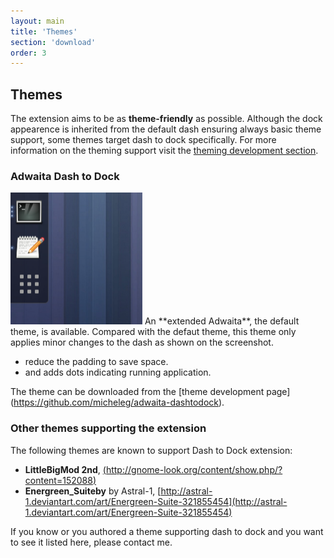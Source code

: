 ```yaml
---
layout: main
title: 'Themes'
section: 'download'
order: 3
---
```



## Themes
The extension aims to be as **theme-friendly** as possible. Although the dock appearence is inherited from the default dash ensuring always basic theme support,  some themes target dash to dock specifically. For more information on the theming support visit the [theming development section](./theming.html).

### Adwaita Dash to Dock 

<img alt="Screenshot of the patched Adwaita dash-to-dock theme" src="./media/adwaita-dashtodock.png" class="right" />
An **extended Adwaita**, the default theme, is available. Compared with the defaut theme, this theme only applies minor changes to the dash as shown on the screenshot.

 * reduce the padding to save space.
 * and adds dots indicating running application.

The theme can be downloaded from the [theme development page] (https://github.com/micheleg/adwaita-dashtodock).

### Other themes supporting the extension
The following themes are known to support Dash to Dock extension:

 * **LittleBigMod 2nd**, [(http://gnome-look.org/content/show.php/?content=152088)](http://gnome-look.org/content/show.php/?content=152088)
 * **Energreen_Suiteby**  by Astral-1, [http://astral-1.deviantart.com/art/Energreen-Suite-321855454](http://astral-1.deviantart.com/art/Energreen-Suite-321855454)

If you know or you authored a theme supporting dash to dock and you want to see it listed here, please contact me.
